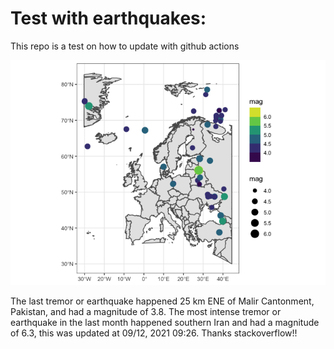 <!-- README.md is generated from README.Rmd. Please edit that file -->

Test with earthquakes:
======================

This repo is a test on how to update with github actions

![](man/figures/README-unnamed-chunk-2-1.png)

The last tremor or earthquake happened 25 km ENE of Malir Cantonment,
Pakistan, and had a magnitude of 3.8. The most intense tremor or
earthquake in the last month happened southern Iran and had a magnitude
of 6.3, this was updated at 09/12, 2021 09:26. Thanks stackoverflow!!
